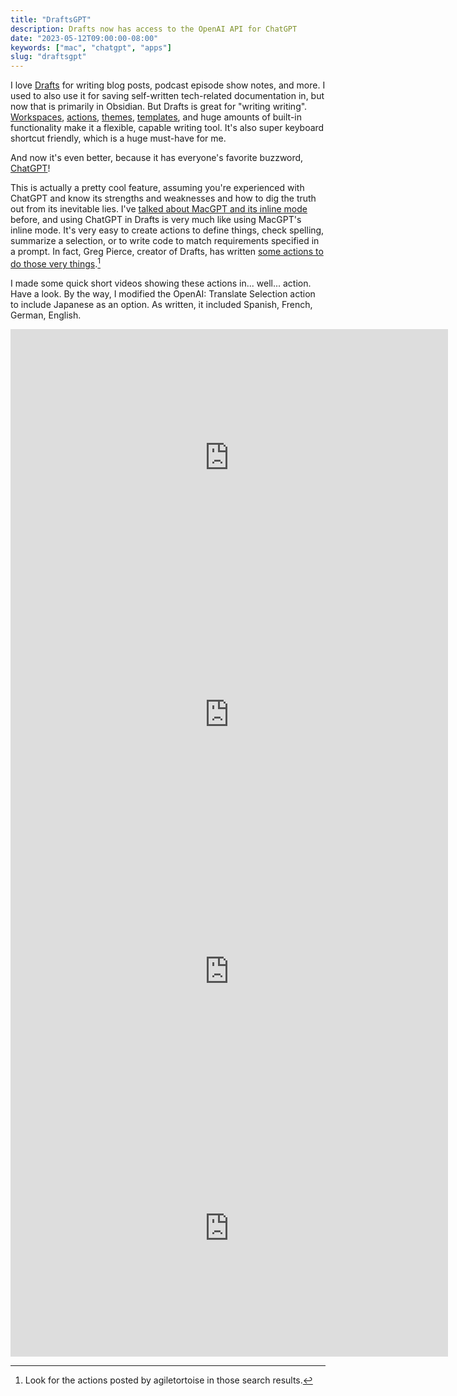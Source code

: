 ```yaml
---
title: "DraftsGPT"
description: Drafts now has access to the OpenAI API for ChatGPT
date: "2023-05-12T09:00:00-08:00"
keywords: ["mac", "chatgpt", "apps"]
slug: "draftsgpt"
---
```


I love [Drafts](https://getdrafts.com) for writing blog posts, podcast episode show notes, and more. I used to also use it for saving self-written tech-related documentation in, but now that is primarily in Obsidian. But Drafts is great for "writing writing". [Workspaces](https://actions.getdrafts.com/workspaces), [actions](https://actions.getdrafts.com/drafts_actions), [themes](https://actions.getdrafts.com/theme_definitions), [templates](https://docs.getdrafts.com/docs/actions/templates/), and huge amounts of built-in functionality make it a flexible, capable writing tool. It's also super keyboard shortcut friendly, which is a huge must-have for me.

And now it's even better, because it has everyone's favorite buzzword, [ChatGPT](https://forums.getdrafts.com/t/using-openai-chatgpt-with-drafts/14221)!

This is actually a pretty cool feature, assuming you're experienced with ChatGPT and know its strengths and weaknesses and how to dig the truth out from its inevitable lies. I've [talked about MacGPT and its inline mode](https://scottwillsey.com/allgpts/) before, and using ChatGPT in Drafts is very much like using MacGPT's inline mode. It's very easy to create actions to define things, check spelling, summarize a selection, or to write code to match requirements specified in a prompt. In fact, Greg Pierce, creator of Drafts, has written [some actions to do those very things](https://actions.getdrafts.com/search?utf8=✓&q=GPT).[^1]

I made some quick short videos showing these actions in... well... action. Have a look. By the way, I modified the OpenAI: Translate Selection action to include Japanese as an option. As written, it included Spanish, French, German, English.

<iframe width="700" height="411" src="https://www.youtube.com/embed/cPlq4uqQ7nU" title="YouTube video player" frameborder="0" allow="accelerometer; autoplay; clipboard-write; encrypted-media; gyroscope; picture-in-picture; web-share" allowfullscreen></iframe>

<iframe width="700" height="411" src="https://www.youtube.com/embed/41QIOTwnQng" title="YouTube video player" frameborder="0" allow="accelerometer; autoplay; clipboard-write; encrypted-media; gyroscope; picture-in-picture; web-share" allowfullscreen></iframe>

<iframe width="700" height="411" src="https://www.youtube.com/embed/P_DmcUSB6H0" title="YouTube video player" frameborder="0" allow="accelerometer; autoplay; clipboard-write; encrypted-media; gyroscope; picture-in-picture; web-share" allowfullscreen></iframe>

<iframe width="700" height="411" src="https://www.youtube.com/embed/8xO65A3mHH8" title="YouTube video player" frameborder="0" allow="accelerometer; autoplay; clipboard-write; encrypted-media; gyroscope; picture-in-picture; web-share" allowfullscreen></iframe>

[^1]: Look for the actions posted by agiletortoise in those search results.
